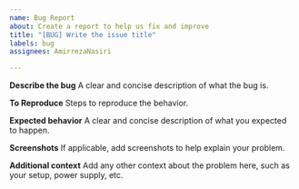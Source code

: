 ```yaml
---
name: Bug Report
about: Create a report to help us fix and improve
title: "[BUG] Write the issue title"
labels: bug
assignees: AmirrezaNasiri

---
```


**Describe the bug**
A clear and concise description of what the bug is.

**To Reproduce**
Steps to reproduce the behavior.

**Expected behavior**
A clear and concise description of what you expected to happen.

**Screenshots**
If applicable, add screenshots to help explain your problem.

**Additional context**
Add any other context about the problem here, such as your setup, power supply, etc.